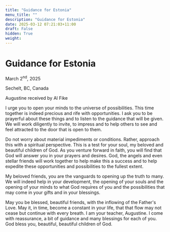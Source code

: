 ```yaml
---
title: "Guidance for Estonia"
menu_title: ""
description: "Guidance for Estonia"
date: 2025-03-12 07:21:03+11:00
draft: False
hidden: True
weight:
---
```

# Guidance for Estonia

March 2<sup>nd</sup>, 2025

Sechelt, BC, Canada

Augustine received by Al Fike

I urge you to open your minds to the universe of possibilities. This time together is indeed precious and rife with opportunities. I ask you to be prayerful about these things and to listen to the guidance that will be given. We will work diligently to invite, to impress and to help others to see and feel attracted to the door that is open to them.

Do not worry about material impediments or conditions. Rather, approach this with a spiritual perspective. This is a test for your soul, my beloved and beautiful children of God. As you venture forward in faith, you will find that God will answer you in your prayers and desires. God, the angels and even stellar friends will work together to help make this a success and to help expedite these opportunities and possibilities to the fullest extent.

My beloved friends, you are the vanguards to opening up the truth to many. We will indeed help in your development, the opening of your souls and the opening of your minds to what God requires of you and the possibilities that may come in your gifts and in your blessings.

May you be blessed, beautiful friends, with the inflowing of the Father's Love. May it, in time, become a constant in your life, that that flow may not cease but continue with every breath. I am your teacher, Augustine. I come with reassurance, a bit of guidance and many blessings for each of you. God bless you, beautiful, beautiful children of God.
